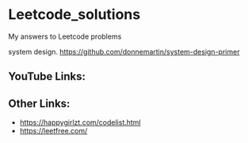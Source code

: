 # Leetcode_solutions
My answers to Leetcode problems

system design.
https://github.com/donnemartin/system-design-primer


## YouTube Links:


## Other Links:

- https://happygirlzt.com/codelist.html
- https://leetfree.com/
